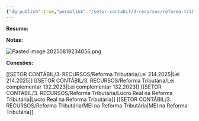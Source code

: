 ```yaml
---
{"dg-publish":true,"permalink":"/setor-contabil/3-recursos/reforma-tributaria/simples-nacional-na-reforma-tributaria/","dgPassFrontmatter":true,"created":"2025-08-19T21:25:38.167-03:00","updated":"2025-08-19T23:47:30.379-03:00"}
---
```


**Resumo:**



**Notas:**

![Pasted image 20250819234056.png](/img/user/4%20ARQUIVOS/Pasted%20image%2020250819234056.png)

**Conexões:**

[[SETOR CONTÁBIL/3. RECURSOS/Reforma Tributária/Lei 214.2025\|Lei 214.2025]]
[[SETOR CONTÁBIL/3. RECURSOS/Reforma Tributária/Lei complementar 132.2023\|Lei complementar 132.2023]]
[[SETOR CONTÁBIL/3. RECURSOS/Reforma Tributária/Lucro Real na Reforma Tributária\|Lucro Real na Reforma Tributária]]
[[SETOR CONTÁBIL/3. RECURSOS/Reforma Tributária/MEI na Reforma Tributária\|MEI na Reforma Tributária]]
